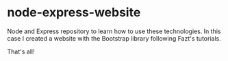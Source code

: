 # node-express-website
Node and Express repository to learn how to use these technologies. In this case I created a website with the Bootstrap library following Fazt's tutorials.

That's all!